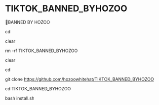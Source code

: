 # TIKTOK_BANNED_BYHOZOO
🚮BANNED BY HOZOO 

cd

clear

rm -rf TIKTOK_BANNED_BYHOZOO

clear

cd

git clone https://github.com/hozoowhitehat/TIKTOK_BANNED_BYHOZOO

cd TIKTOK_BANNED_BYHOZOO

bash install.sh
